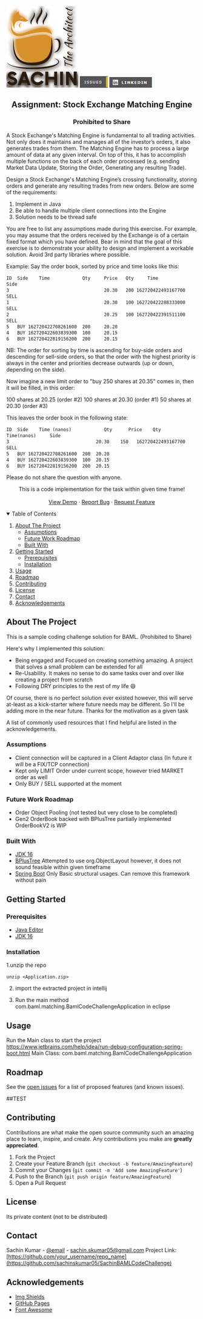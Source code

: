 [![LinkedIn][logo-shield]][logo-url]
[![Issues][issues-shield]][issues-url]
[![LinkedIn][linkedin-shield]][linkedin-url]

<p align="center">
  <h2 align="center">Assignment: Stock Exchange Matching Engine</h2>
   <h3 align="center">Prohibited to Share</h3>
<p>

A Stock Exchange's Matching Engine is fundamental to all trading activities. Not only does it maintains and manages all of the investor’s orders, it also generates trades from them. The Matching Engine has to process a large amount of data at any given interval. On top of this, it has to accomplish multiple functions on the back of each order processed (e.g. sending Market Data Update, Storing the Order, Generating any resulting Trade).

Design a Stock Exchange's Matching Engine’s crossing functionality, storing orders and generate any resulting trades from new orders. Below are some of the requirements:
1.	Implement in Java
2.	Be able to handle multiple client connections into the Engine
3.	Solution needs to be thread safe

You are free to list any assumptions made during this exercise. For example, you may assume that the orders received by the Exchange is of a certain fixed format which you have defined. Bear in mind that the goal of this exercise is to demonstrate your ability to design and implement a workable solution. Avoid 3rd party libraries where possible.

Example:
Say the order book, sorted by price and time looks like this:

```
ID	Side	Time			Qty		Price	Qty		Time				Side
3	    	    	   				20.30	200	162720422493167700		SELL
1	    	    	   				20.30	100	162720422288333000		SELL
2	    	    	   				20.25	100	162720422391511100		SELL
5	BUY	162720422708261600	200		20.20	  	    	    	   	
4	BUY	162720422603839300	100		20.15	  	    	    	   	
6	BUY	162720422819156200	200		20.15	  	    	    	   	
```

NB: The order for sorting by time is ascending for buy-side orders and descending for sell-side orders, so that the order with the highest priority is always in the center and priorities decrease outwards (up or down, depending on the side).

Now imagine a new limit order to "buy 250 shares at 20.35" comes in, then it will be filled, in this order:

100 shares at 20.25 (order #2)
100 shares at 20.30 (order #1)
50 shares at 20.30 (order #3)

This leaves the order book in the following state:

```
ID	Side	Time (nanos)            Qty      Price	  Qty	Time(nanos)		Side
3	    	    	   			 20.30	  150	162720422493167700	SELL
5	BUY	162720422708261600	200	 20.20	  	    	    	   	
4	BUY	162720422603839300	100	 20.15	  	    	    	   	
6	BUY	162720422819156200	200	 20.15	  	    	    	   	
```
Please do not share the question with anyone.

</p>

  <p align="center">
    This is a code implementation for the task within given time frame!
    <br />
    <br />
    <a href="https://github.com/sachinskumar05/SachinBAMLCodeChallenge">View Demo</a>
    ·
    <a href="https://github.com/sachinskumar05/SachinBAMLCodeChallenge/issues">Report Bug</a>
    ·
    <a href="https://github.com/sachinskumar05/SachinBAMLCodeChallenge/issues">Request Feature</a>
  </p>

<!-- TABLE OF CONTENTS -->
<details open="open">
  <summary>Table of Contents</summary>
  <ol>
    <li>
      <a href="#about-the-project">About The Project</a>
      <ul>
        <li><a href="#assumptions">Assumptions</a></li>
        <li><a href="#Future-work-roadmap">Future Work Roadmap</a></li>
        <li><a href="#built-with">Built With</a></li>
      </ul>
    </li>
    <li>
      <a href="#getting-started">Getting Started</a>
      <ul>
        <li><a href="#prerequisites">Prerequisites</a></li>
        <li><a href="#installation">Installation</a></li>
      </ul>
    </li>
    <li><a href="#usage">Usage</a></li>
    <li><a href="#roadmap">Roadmap</a></li>
    <li><a href="#contributing">Contributing</a></li>
    <li><a href="#license">License</a></li>
    <li><a href="#contact">Contact</a></li>
    <li><a href="#acknowledgements">Acknowledgements</a></li>
  </ol>
</details>


<!-- ABOUT THE PROJECT -->
## About The Project

This is a sample coding challenge solution for BAML. (Prohibited to Share)

Here's why I implemented this solution:
* Being engaged and Focused on creating something amazing. 
  A project that solves a small problem can be extended for all 
* Re-Usability. It makes no sense to do same tasks over and over like creating a project from scratch
* Following DRY principles to the rest of my life :smile:

Of course, there is no perfect solution ever existed however, this will serve at-least as a kick-starter 
where future needs may be different. So I'll be adding more in the near future. Thanks for the motivation as a given task

A list of commonly used resources that I find helpful are listed in the acknowledgements.
<!-- built-with -->
### Assumptions
* Client connection will be captured in a Client Adaptor class (In future it will be a FIX/TCP connection)
* Kept only LIMIT Order under current scope, however tried MARKET order as well 
* Only BUY / SELL supported at the moment 

### Future Work Roadmap
* Order Object Pooling (not tested but very close to be completed)
* Gen2 OrderBook backed with BPlusTree partially implemented OrderBookV2 is WIP

### Built With

* [JDK 16](https://www.azul.com/downloads/?package=jdk)
* [BPlusTree](https://creativecommons.org/publicdomain/zero/1.0/) Attempted to use org.ObjectLayout however, it does not sound feasible within given timeframe
* [Spring Boot](https://spring.io/projects/spring-boot) Only Basic structural usages. Can remove this framework without pain


<!-- GETTING STARTED -->
## Getting Started



### Prerequisites

* [Java Editor](https://www.jetbrains.com/idea/download/#section=windows)
* [JDK 16](https://www.azul.com/downloads/?package=jdk)

### Installation

1.unzip the repo
   ```
   unzip <Application.zip>
   ```
2. import the extracted project in intellij 

3. Run the main method com.baml.matching.BamlCodeChallengeApplication in eclipse

<!-- USAGE EXAMPLES -->
## Usage

Run the Main class to start the project
https://www.jetbrains.com/help/idea/run-debug-configuration-spring-boot.html
Main Class: com.baml.matching.BamlCodeChallengeApplication


## Roadmap

See the [open issues](https://github.com/sachinskumar05/SachinBAMLCodeChallenge/issues) for a list of proposed features (and known issues).


##TEST

<!-- CONTRIBUTING -->
## Contributing

Contributions are what make the open source community such an amazing place to learn, inspire, and create. Any contributions you make are **greatly appreciated**.

1. Fork the Project
2. Create your Feature Branch (`git checkout -b feature/AmazingFeature`)
3. Commit your Changes (`git commit -m 'Add some AmazingFeature'`)
4. Push to the Branch (`git push origin feature/AmazingFeature`)
5. Open a Pull Request



<!-- LICENSE -->
## License
Its private content (not to be distributed)


<!-- CONTACT -->
## Contact
Sachin Kumar - [@email]() - sachin.skumar05@gmail.com
Project Link: [https://github.com/your_username/repo_name](https://github.com/sachinskumar05/SachinBAMLCodeChallenge)



<!-- ACKNOWLEDGEMENTS -->
## Acknowledgements
* [Img Shields](https://shields.io)
* [GitHub Pages](https://pages.github.com)
* [Font Awesome](https://fontawesome.com)



[contributors-shield]: images/Contributers.jpg
[contributors-url]: https://github.com/othneildrew/Best-README-Template/graphs/contributors
[linkedin-shield]: images/LinkedIn.jpg
[linkedin-url]: https://www.linkedin.com/in/kumarsac/
[issues-shield]: images/Issues.jpg
[issues-url]: https://github.com/sachinskumar05/SachinBAMLCodeChallenge/issues
[product-screenshot]: images/screenshot.png
[logo-shield]: images/Sachin_Fox_Cafe_Logo_BrandCrowd_Logo_Effect.png
[logo-url]: https://www.linkedin.com/in/kumarsac/
